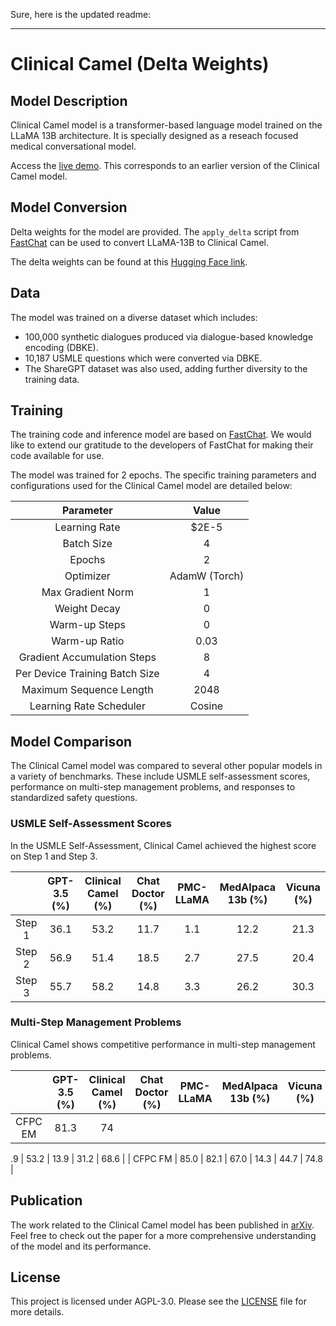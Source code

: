 Sure, here is the updated readme:

---

# Clinical Camel (Delta Weights)

## Model Description

Clinical Camel model is a transformer-based language model trained on the LLaMA 13B architecture. It is specially designed as a reseach focused medical conversational model. 

Access the [live demo](https://wanglab.ml/model_proxy.html). This corresponds to an earlier version of the Clinical Camel model.

## Model Conversion

Delta weights for the model are provided. The `apply_delta` script from [FastChat](https://github.com/lm-sys/FastChat/blob/main/fastchat/model/apply_delta.py) can be used to convert LLaMA-13B to Clinical Camel.

The delta weights can be found at this [Hugging Face link](https://huggingface.co/wanglab/clinical-camel).

## Data 

The model was trained on a diverse dataset which includes:
- 100,000 synthetic dialogues produced via dialogue-based knowledge encoding (DBKE).
- 10,187 USMLE questions which were converted via DBKE.
- The ShareGPT dataset was also used, adding further diversity to the training data.

## Training

The training code and inference model are based on [FastChat](https://github.com/lm-sys/FastChat). We would like to extend our gratitude to the developers of FastChat for making their code available for use. 

The model was trained for 2 epochs. The specific training parameters and configurations used for the Clinical Camel model are detailed below:

| **Parameter** | **Value** |
|:-------------:|:---------:|
| Learning Rate  | $2E-5 |
| Batch Size  | 4 |
| Epochs  | 2 |
| Optimizer | AdamW (Torch) |
| Max Gradient Norm | 1 |
| Weight Decay | 0 |
| Warm-up Steps | 0 |
| Warm-up Ratio | 0.03 |
| Gradient Accumulation Steps | 8 |
| Per Device Training Batch Size | 4 |
| Maximum Sequence Length | 2048 |
| Learning Rate Scheduler | Cosine |

## Model Comparison

The Clinical Camel model was compared to several other popular models in a variety of benchmarks. These include USMLE self-assessment scores, performance on multi-step management problems, and responses to standardized safety questions. 

### USMLE Self-Assessment Scores

In the USMLE Self-Assessment, Clinical Camel achieved the highest score on Step 1 and Step 3.

| | GPT-3.5 (%) | Clinical Camel (%) | Chat Doctor (%) | PMC-LLaMA | MedAlpaca 13b (%) | Vicuna (%) |
|:----:|:----:|:----:|:----:|:----:|:----:|:----:|
| Step 1 | 36.1 | 53.2 | 11.7 | 1.1 | 12.2 | 21.3 |
| Step 2 | 56.9 | 51.4 | 18.5 | 2.7 | 27.5 | 20.4 |
| Step 3 | 55.7 | 58.2 | 14.8 | 3.3 | 26.2 | 30.3 |

### Multi-Step Management Problems

Clinical Camel shows competitive performance in multi-step management problems.

| | GPT-3.5 (%) | Clinical Camel (%) | Chat Doctor (%) | PMC-LLaMA | MedAlpaca 13b (%) | Vicuna (%) |
|:----:|:----:|:----:|:----:|:----:|:----:|:----:|
| CFPC EM | 81.3 | 74

.9 | 53.2 | 13.9 | 31.2 | 68.6 |
| CFPC FM | 85.0 | 82.1 | 67.0 | 14.3 | 44.7 | 74.8 |

## Publication

The work related to the Clinical Camel model has been published in [arXiv](https://arxiv.org/abs/2305.12031). Feel free to check out the paper for a more comprehensive understanding of the model and its performance.

## License
This project is licensed under AGPL-3.0. Please see the [LICENSE](https://github.com/bowang-lab/clinical-camel/blob/main/LICENSE) file for more details.
